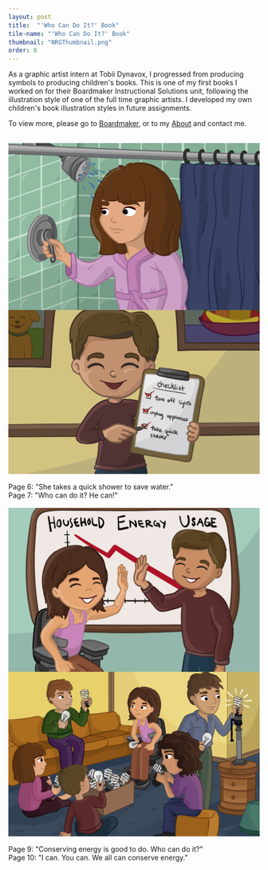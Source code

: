 ```yaml
---
layout: post
title:  "'Who Can Do It?' Book"
tile-name: "'Who Can Do It?' Book"
thumbnail: "NRGThumbnail.png"
order: 8
---
```


As a graphic artist intern at Tobii Dynavox, I progressed from producing symbols to producing children's books. This is one of my first books I worked on for their Boardmaker Instructional Solutions unit, following the illustration style of one of the full time graphic artists. I developed my own children's book illustration styles in future assignments.

To view more, please go to <a href="http://www.boardmakeronline.com/">Boardmaker</a>, or to my <a href="http://dianaconnolly.me/about.html">About</a> and contact me.

<br>

<div class="row">

  <div class="small-12 medium-6 large-6 columns">
    <img src="/img/nrg/NRG5.png" alt="Hero Image">
  </div>

  <div class="small-12 medium-6 large-6 columns">
    <img src="/img/nrg/NRG6.png" alt="Hero Image">
  </div>
  
</div>

<br>

<div class="row">

  <div class="small-12 medium-6 large-6 columns">
    Page 6: "She takes a quick shower to save water."
  </div>

  <div class="small-12 medium-6 large-6 columns">
    Page 7: "Who can do it? He can!"
  </div>
  
</div>

<br>

<div class="row">

  <div class="small-12 medium-6 large-6 columns">
    <img src="/img/nrg/NRG8.png" alt="Hero Image">
  </div>
  
  <div class="small-12 medium-6 large-6 columns">
    <img src="/img/nrg/NRG9.png" alt="Hero Image">
  </div>
  
</div>

  <br>

<div class="row">

  <div class="small-12 medium-6 large-6 columns">
    Page 9: "Conserving energy is good to do. Who can do it?"
  </div>

  <div class="small-12 medium-6 large-6 columns">
    Page 10: "I can. You can. We all can conserve energy."
  </div>
  
</div>


<br>

